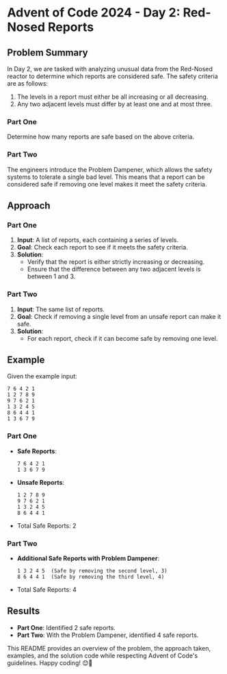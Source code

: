# Advent of Code 2024 - Day 2: Red-Nosed Reports

## Problem Summary

In Day 2, we are tasked with analyzing unusual data from the Red-Nosed reactor to determine which reports are considered safe. The safety criteria are as follows:
1. The levels in a report must either be all increasing or all decreasing.
2. Any two adjacent levels must differ by at least one and at most three.

### Part One
Determine how many reports are safe based on the above criteria.

### Part Two
The engineers introduce the Problem Dampener, which allows the safety systems to tolerate a single bad level. This means that a report can be considered safe if removing one level makes it meet the safety criteria.

## Approach

### Part One
1. **Input**: A list of reports, each containing a series of levels.
2. **Goal**: Check each report to see if it meets the safety criteria.
3. **Solution**:
   - Verify that the report is either strictly increasing or decreasing.
   - Ensure that the difference between any two adjacent levels is between 1 and 3.

### Part Two
1. **Input**: The same list of reports.
2. **Goal**: Check if removing a single level from an unsafe report can make it safe.
3. **Solution**:
   - For each report, check if it can become safe by removing one level.

## Example

Given the example input:

```
7 6 4 2 1
1 2 7 8 9
9 7 6 2 1
1 3 2 4 5
8 6 4 4 1
1 3 6 7 9
```

### Part One
- **Safe Reports**:
  ```
  7 6 4 2 1
  1 3 6 7 9
  ```
- **Unsafe Reports**:
  ```
  1 2 7 8 9
  9 7 6 2 1
  1 3 2 4 5
  8 6 4 4 1
  ```
- Total Safe Reports: 2

### Part Two
- **Additional Safe Reports with Problem Dampener**:
  ```
  1 3 2 4 5  (Safe by removing the second level, 3)
  8 6 4 4 1  (Safe by removing the third level, 4)
  ```
- Total Safe Reports: 4

## Results

- **Part One**: Identified 2 safe reports.
- **Part Two**: With the Problem Dampener, identified 4 safe reports.

This README provides an overview of the problem, the approach taken, examples, and the solution code while respecting Advent of Code's guidelines. Happy coding! 😊🎄
